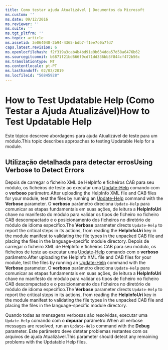 ```yaml
---
title: Como testar ajuda Atualizável | Documentos da Microsoft
ms.custom: ''
ms.date: 09/12/2016
ms.reviewer: ''
ms.suite: ''
ms.tgt_pltfrm: ''
ms.topic: article
ms.assetid: 3e064048-2b94-4365-bdb7-f1ee7c0a7fd7
caps.latest.revision: 6
ms.openlocfilehash: f2f319a3cab4b4bd91e9b634dda57d58a6476b62
ms.sourcegitcommit: b6871f21bd666f9cd71dd336bb3f844cf472b56c
ms.translationtype: MT
ms.contentlocale: pt-PT
ms.lasthandoff: 02/03/2019
ms.locfileid: "56845928"
---
```

# <a name="how-to-test-updatable-help"></a><span data-ttu-id="7e98b-102">How to Test Updatable Help (Como Testar a Ajuda Atualizável)</span><span class="sxs-lookup"><span data-stu-id="7e98b-102">How to Test Updatable Help</span></span>

<span data-ttu-id="7e98b-103">Este tópico descreve abordagens para ajuda Atualizável de teste para um módulo.</span><span class="sxs-lookup"><span data-stu-id="7e98b-103">This topic describes approaches to testing Updatable Help for a module.</span></span>

## <a name="using-verbose-to-detect-errors"></a><span data-ttu-id="7e98b-104">Utilização detalhada para detectar erros</span><span class="sxs-lookup"><span data-stu-id="7e98b-104">Using Verbose to Detect Errors</span></span>

<span data-ttu-id="7e98b-105">Depois de carregar o ficheiro XML de HelpInfo e ficheiros CAB para seu módulo, os ficheiros de teste ao executar uma [Update-Help](/powershell/module/Microsoft.PowerShell.Core/Update-Help) comando com o **verboso** parâmetro.</span><span class="sxs-lookup"><span data-stu-id="7e98b-105">After uploading the HelpInfo XML file and CAB files for your module, test the files by running an [Update-Help](/powershell/module/Microsoft.PowerShell.Core/Update-Help) command with the **Verbose** parameter.</span></span> <span data-ttu-id="7e98b-106">O **verboso** parâmetro direciona `Update-Help` para comunicar as etapas fundamentais em suas ações, de leitura a **HelpInfoUri** chave no manifesto do módulo para validar os tipos de ficheiro no ficheiro CAB descompactado e o posicionamento dos ficheiros no diretório de módulo de idioma específico.</span><span class="sxs-lookup"><span data-stu-id="7e98b-106">The **Verbose** parameter directs `Update-Help` to report the critical steps in its actions, from reading the **HelpInfoUri** key in the module manifest to validating the file types in the unpacked CAB file and placing the files in the language-specific module directory.</span></span>
<span data-ttu-id="7e98b-107">Depois de carregar o ficheiro XML de HelpInfo e ficheiros CAB para seu módulo, os ficheiros de teste ao executar uma [Update-Help](/powershell/module/Microsoft.PowerShell.Core/Update-Help) comando com o **verboso** parâmetro.</span><span class="sxs-lookup"><span data-stu-id="7e98b-107">After uploading the HelpInfo XML file and CAB files for your module, test the files by running an [Update-Help](/powershell/module/Microsoft.PowerShell.Core/Update-Help) command with the **Verbose** parameter.</span></span> <span data-ttu-id="7e98b-108">O **verboso** parâmetro direciona `Update-Help` para comunicar as etapas fundamentais em suas ações, de leitura a **HelpInfoUri** chave no manifesto do módulo para validar os tipos de ficheiro no ficheiro CAB descompactado e o posicionamento dos ficheiros no diretório de módulo de idioma específico.</span><span class="sxs-lookup"><span data-stu-id="7e98b-108">The **Verbose** parameter directs `Update-Help` to report the critical steps in its actions, from reading the **HelpInfoUri** key in the module manifest to validating the file types in the unpacked CAB file and placing the files in the language-specific module directory.</span></span>

<span data-ttu-id="7e98b-109">Quando todas as mensagens verbosas são resolvidas, executar uma `Update-Help` comando com o **depurar** parâmetro.</span><span class="sxs-lookup"><span data-stu-id="7e98b-109">When all verbose messages are resolved, run an `Update-Help` command with the **Debug** parameter.</span></span> <span data-ttu-id="7e98b-110">Este parâmetro deve detetar problemas restantes com os arquivos de ajuda Atualizável.</span><span class="sxs-lookup"><span data-stu-id="7e98b-110">This parameter should detect any remaining problems with the Updatable Help files.</span></span>